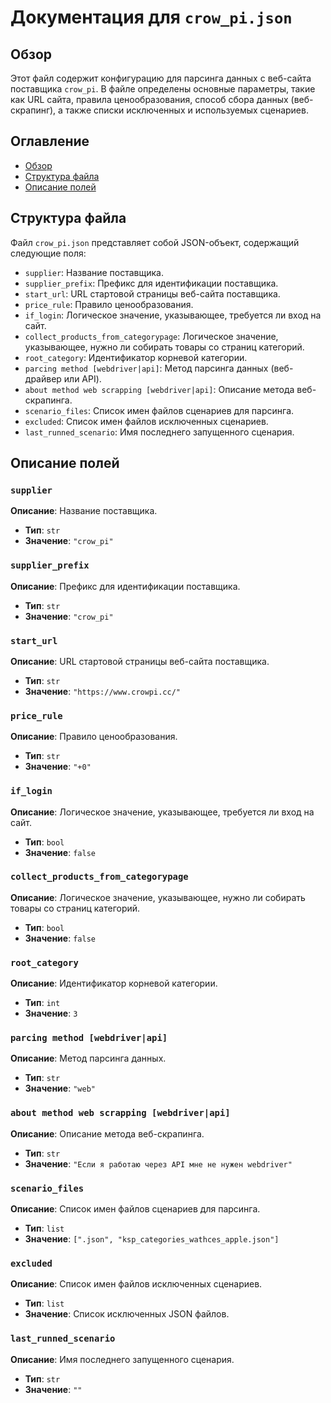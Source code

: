 # Документация для `crow_pi.json`

## Обзор

Этот файл содержит конфигурацию для парсинга данных с веб-сайта поставщика `crow_pi`. В файле определены основные параметры, такие как URL сайта, правила ценообразования, способ сбора данных (веб-скрапинг), а также списки исключенных и используемых сценариев.

## Оглавление

- [Обзор](#обзор)
- [Структура файла](#структура-файла)
- [Описание полей](#описание-полей)

## Структура файла

Файл `crow_pi.json` представляет собой JSON-объект, содержащий следующие поля:

- `supplier`: Название поставщика.
- `supplier_prefix`: Префикс для идентификации поставщика.
- `start_url`: URL стартовой страницы веб-сайта поставщика.
- `price_rule`: Правило ценообразования.
- `if_login`: Логическое значение, указывающее, требуется ли вход на сайт.
- `collect_products_from_categorypage`: Логическое значение, указывающее, нужно ли собирать товары со страниц категорий.
- `root_category`: Идентификатор корневой категории.
- `parcing method [webdriver|api]`: Метод парсинга данных (веб-драйвер или API).
- `about method web scrapping [webdriver|api]`: Описание метода веб-скрапинга.
- `scenario_files`: Список имен файлов сценариев для парсинга.
- `excluded`: Список имен файлов исключенных сценариев.
- `last_runned_scenario`: Имя последнего запущенного сценария.

## Описание полей

### `supplier`
**Описание**: Название поставщика.
- **Тип**: `str`
- **Значение**: `"crow_pi"`

### `supplier_prefix`
**Описание**: Префикс для идентификации поставщика.
- **Тип**: `str`
- **Значение**: `"crow_pi"`

### `start_url`
**Описание**: URL стартовой страницы веб-сайта поставщика.
- **Тип**: `str`
- **Значение**: `"https://www.crowpi.cc/"`

### `price_rule`
**Описание**: Правило ценообразования.
- **Тип**: `str`
- **Значение**: `"+0"`

### `if_login`
**Описание**: Логическое значение, указывающее, требуется ли вход на сайт.
- **Тип**: `bool`
- **Значение**: `false`

### `collect_products_from_categorypage`
**Описание**: Логическое значение, указывающее, нужно ли собирать товары со страниц категорий.
- **Тип**: `bool`
- **Значение**: `false`

### `root_category`
**Описание**: Идентификатор корневой категории.
- **Тип**: `int`
- **Значение**: `3`

### `parcing method [webdriver|api]`
**Описание**: Метод парсинга данных.
- **Тип**: `str`
- **Значение**: `"web"`

### `about method web scrapping [webdriver|api]`
**Описание**: Описание метода веб-скрапинга.
- **Тип**: `str`
- **Значение**: `"Если я работаю через API мне не нужен webdriver"`

### `scenario_files`
**Описание**: Список имен файлов сценариев для парсинга.
- **Тип**: `list`
- **Значение**: `[".json", "ksp_categories_wathces_apple.json"]`

### `excluded`
**Описание**: Список имен файлов исключенных сценариев.
- **Тип**: `list`
- **Значение**:  Список исключенных JSON файлов.

### `last_runned_scenario`
**Описание**: Имя последнего запущенного сценария.
- **Тип**: `str`
- **Значение**: `""`
